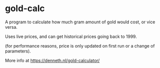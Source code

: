 # gold-calc
 A program to calculate how much gram amount of gold would cost, or vice versa.
 
 Uses live prices, and can get historical prices going back to 1999.
 
 (for performance reasons, price is only updated on first run or a change of parameters).
 
 More info at https://denneth.nl/gold-calculator/
